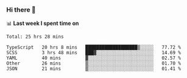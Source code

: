 ### Hi there 👋

<!--
**DBvc/DBvc** is a ✨ _special_ ✨ repository because its `README.md` (this file) appears on your GitHub profile.

Here are some ideas to get you started:

- 🔭 I’m currently working on ...
- 🌱 I’m currently learning ...
- 👯 I’m looking to collaborate on ...
- 🤔 I’m looking for help with ...
- 💬 Ask me about ...
- 📫 How to reach me: ...
- 😄 Pronouns: ...
- ⚡ Fun fact: ...
-->

📊 **Last week I spent time on**
<!--START_SECTION:waka-->
```text
Total: 25 hrs 28 mins

TypeScript   20 hrs 8 mins   ███████████████████▒░░░░░   77.72 % 
SCSS         3 hrs 48 mins   ███▓░░░░░░░░░░░░░░░░░░░░░   14.69 % 
YAML         40 mins         ▓░░░░░░░░░░░░░░░░░░░░░░░░   02.57 % 
Other        26 mins         ▒░░░░░░░░░░░░░░░░░░░░░░░░   01.70 % 
JSON         21 mins         ▒░░░░░░░░░░░░░░░░░░░░░░░░   01.41 % 
```
<!--END_SECTION:waka-->
